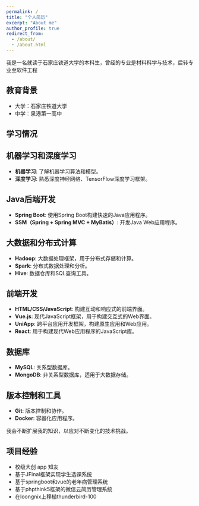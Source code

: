 ```yaml
---
permalink: /
title: "个人简历"
excerpt: "About me"
author_profile: true
redirect_from: 
  - /about/
  - /about.html
---
```


我是一名就读于石家庄铁道大学的本科生，曾经的专业是材料科学与技术，后转专业至软件工程

教育背景
------
* 大学：石家庄铁道大学
* 中学：泉港第一高中

学习情况
-----
## 机器学习和深度学习
- **机器学习**: 了解机器学习算法和模型。
- **深度学习**: 熟悉深度神经网络、TensorFlow深度学习框架。

## Java后端开发
- **Spring Boot**: 使用Spring Boot构建快速的Java应用程序。
- **SSM（Spring + Spring MVC + MyBatis）**: 开发Java Web应用程序。

## 大数据和分布式计算
- **Hadoop**: 大数据处理框架，用于分布式存储和计算。
- **Spark**: 分布式数据处理和分析。
- **Hive**: 数据仓库和SQL查询工具。

## 前端开发
- **HTML/CSS/JavaScript**: 构建互动和响应式的前端界面。
- **Vue.js**: 现代JavaScript框架，用于构建交互式的Web界面。
- **UniApp**: 跨平台应用开发框架，构建原生应用和Web应用。
- **React**: 用于构建现代Web应用程序的JavaScript库。

## 数据库
- **MySQL**: 关系型数据库。
- **MongoDB**: 非关系型数据库，适用于大数据存储。

## 版本控制和工具
- **Git**: 版本控制和协作。
- **Docker**: 容器化应用程序。

我会不断扩展我的知识，以应对不断变化的技术挑战。


项目经验
------

* 校级大创 app 知友
* 基于JFinal框架实现学生选课系统
* 基于springboot和vue的老年病管理系统
* 基于phpthink5框架的微信云简历管理系统
* 在loongnix上移植thunderbird-100
